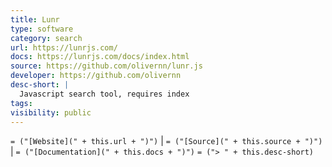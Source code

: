 ```yaml
---
title: Lunr
type: software
category: search
url: https://lunrjs.com/
docs: https://lunrjs.com/docs/index.html
source: https://github.com/olivernn/lunr.js
developer: https://github.com/olivernn
desc-short: |
  Javascript search tool, requires index
tags:
visibility: public
---
```

`= ("[Website](" + this.url + ")")` |  `= ("[Source](" + this.source + ")")` | `= ("[Documentation](" + this.docs + ")")`
`= ("> " + this.desc-short)`